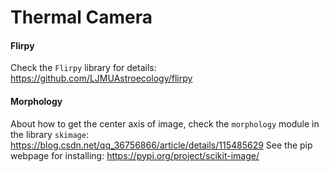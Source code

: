 # Thermal Camera

#### Flirpy
Check the `Flirpy` library for details: https://github.com/LJMUAstroecology/flirpy

#### Morphology
About how to get the center axis of image, check the `morphology` module in the library `skimage`: https://blog.csdn.net/qq_36756866/article/details/115485629
See the pip webpage for installing: https://pypi.org/project/scikit-image/
